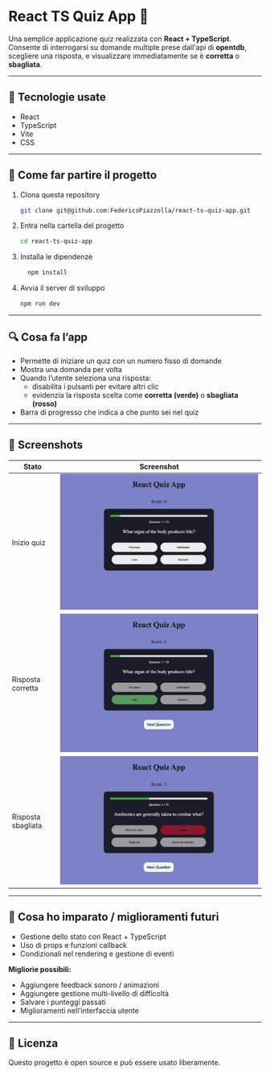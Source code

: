 # React TS Quiz App 🎯

Una semplice applicazione quiz realizzata con **React + TypeScript**. Consente di interrogarsi su domande multiple prese dall'api di **opentdb**, scegliere una risposta, e visualizzare immediatamente se è **corretta** o **sbagliata**.

---

## 🧰 Tecnologie usate

- React
- TypeScript
- Vite
- CSS

---

## 🚀 Come far partire il progetto

1. Clona questa repository
   ```bash
   git clone git@github.com:FedericoPiazzolla/react-ts-quiz-app.git
   ```
2. Entra nella cartella del progetto
   ```bash
   cd react-ts-quiz-app
   ```
3. Installa le dipendenze
   ```bash
     npm install
   ```
4. Avvia il server di sviluppo
   ```bash
   npm run dev
   ```

---

## 🔍 Cosa fa l’app

- Permette di iniziare un quiz con un numero fisso di domande
- Mostra una domanda per volta
- Quando l’utente seleziona una risposta:
  - disabilita i pulsanti per evitare altri clic
  - evidenzia la risposta scelta come **corretta (verde)** o **sbagliata (rosso)**
- Barra di progresso che indica a che punto sei nel quiz

---

## 📸 Screenshots

| Stato              | Screenshot                                                                              |
| ------------------ | --------------------------------------------------------------------------------------- |
| Inizio quiz        | ![Inizio quiz](./src/assets/image/Screenshot%202025-09-19%20alle%2016.49.51.png)        |
| Risposta corretta  | ![Risposta corretta](./src/assets/image/Screenshot%202025-09-19%20alle%2016.50.03.png)  |
| Risposta sbagliata | ![Risposta sbagliata](./src/assets/image/Screenshot%202025-09-19%20alle%2016.50.24.png) |

---

## 🧠 Cosa ho imparato / miglioramenti futuri

- Gestione dello stato con React + TypeScript
- Uso di props e funzioni callback
- Condizionali nel rendering e gestione di eventi

**Migliorie possibili:**

- Aggiungere feedback sonoro / animazioni
- Aggiungere gestione multi-livello di difficoltà
- Salvare i punteggi passati
- Miglioramenti nell’interfaccia utente

---

## 📄 Licenza

Questo progetto è open source e può essere usato liberamente.
